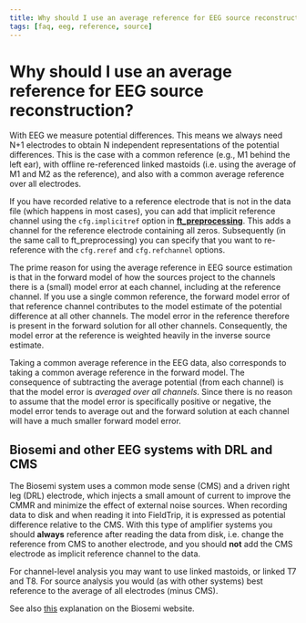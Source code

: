 ```yaml
---
title: Why should I use an average reference for EEG source reconstruction?
tags: [faq, eeg, reference, source]
---
```


# Why should I use an average reference for EEG source reconstruction?

With EEG we measure potential differences. This means we always need N+1 electrodes to obtain N independent representations of the potential differences. This is the case with a common reference (e.g., M1 behind the left ear), with offline re-referenced linked mastoids (i.e. using the average of M1 and M2 as the reference), and also with a common average reference over all electrodes.

If you have recorded relative to a reference electrode that is not in the data file (which happens in most cases), you can add that implicit reference channel using the `cfg.implicitref` option in **[ft_preprocessing](/reference/ft_preprocessing)**. This adds a channel for the reference electrode containing all zeros. Subsequently (in the same call to ft_preprocessing) you can specify that you want to re-reference with the `cfg.reref` and `cfg.refchannel` options.

The prime reason for using the average reference in EEG source estimation is that in the forward model of how the sources project to the channels there is a (small) model error at each channel, including at the reference channel. If you use a single common reference, the forward model error of that reference channel contributes to the model estimate of the potential difference at all other channels. The model error in the reference therefore is present in the forward solution for all other channels. Consequently, the model error at the reference is weighted heavily in the inverse source estimate.

Taking a common average reference in the EEG data, also corresponds to taking a common average reference in the forward model. The consequence of subtracting the average potential (from each channel) is that the model error is *averaged over all channels*. Since there is no reason to assume that the model error is specifically positive or negative, the model error tends to average out and the forward solution at each channel will have a much smaller forward model error.

## Biosemi and other EEG systems with DRL and CMS

The Biosemi system uses a common mode sense (CMS) and a driven right leg (DRL) electrode, which injects a small amount of current to improve the CMMR and minimize the effect of external noise sources. When recording data to disk and when reading it into FieldTrip, it is expressed as potential difference relative to the CMS. With this type of amplifier systems you should **always** reference after reading the data from disk, i.e. change the reference from CMS to another electrode, and you should **not** add the CMS electrode as implicit reference channel to the data.

For channel-level analysis you may want to use linked mastoids, or linked T7 and T8. For source analysis you would (as with other systems) best reference to the average of all electrodes (minus CMS).

See also [this](http://www.biosemi.com/faq/cms&drl.htm) explanation on the Biosemi website.
